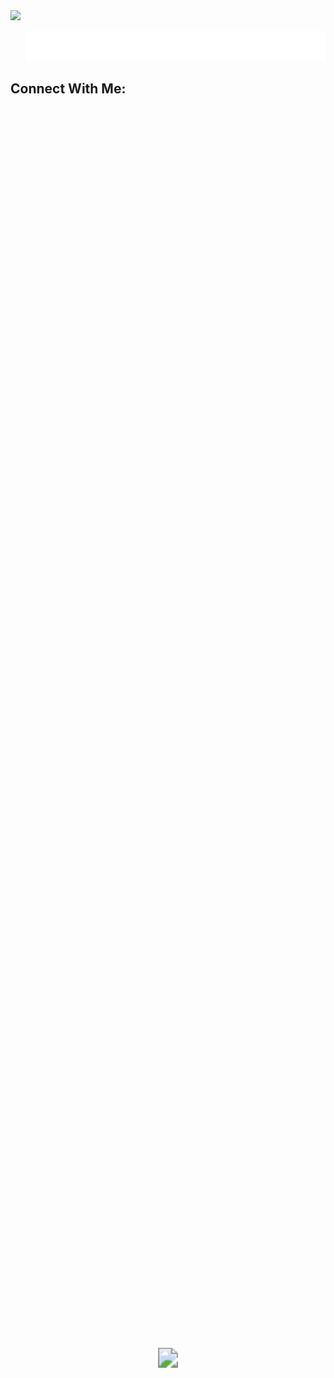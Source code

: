 <!--![👋 Hi, my name is Zedric👾](https://user-images.githubusercontent.com/10498744/210012254-234538ff-d198-48aa-8964-37e6fd45d227.gif)-->
<!--img src="assets/Gif3.gif" style="width: 1000px; height: auto;"-->
<img src="assets/Normal.gif" style="width: 1000px; height: auto;">
<div id="toc">
  <ul align="center" style="list-style: none">
    <summary>
      <img src="assets/Welcome.gif" style="width: 1000px; height: auto;">
    </summary>
  </ul>
</div>

## Connect With Me:
<div style="display: flex; justify-content: center; align-items: center; height: 100vh;">
    <img src="https://komarev.com/ghpvc/?username=Bettachin&style=for-the-badge&color=ffc451" style="transform: scale(2);">
</div>
<a href="https://discord.com/users/anonymous6767" target="_blank"><img src="https://user-images.githubusercontent.com/74038190/235294015-47144047-25ab-417c-af1b-6746820a20ff.gif" width="50"></a><a href="https://www.facebook.com/zedric.abejuela" target="_blank"><img src="https://user-images.githubusercontent.com/74038190/235294010-ec412ef5-e3da-4efa-b1d4-0ab4d4638755.gif" width="50"></a><a href="https://www.instagram.com/zediiee/#" target="_blank"><img src="https://user-images.githubusercontent.com/74038190/235294013-a33e5c43-a01c-43f6-b44d-a406d8b4ab75.gif" width="50"></a><a href="https://x.com/Bl4ckyard" target="_blank"><img src="https://github.com/Anmol-Baranwal/Cool-GIFs-For-GitHub/assets/74038190/cc4fe88c-7f7a-41d8-b449-34b7a178c1c6" width="50"></a>

 **<h3 align="center">🚀 Passionate Computer Science student, exploring the world of web development with a focus on front-end technologies. Enthusiastic about creating engaging and dynamic user experiences while continuously expanding my knowledge in the ever-evolving field of technology.</h3>**
<br>
 <div align="center">
  <img src="https://user-images.githubusercontent.com/74038190/212284158-e840e285-664b-44d7-b79b-e264b5e54825.gif" width="400"/>
</div>

## About Me:
💼I'm currently working on: 💻 Something<br>🌱I'm currently learning: How to make a Duck<br>⚡Fun fact:🎢 I once used notepad to make money


<!--## 🌐 Socials:
[![Discord](https://img.shields.io/badge/Discord-%237289DA.svg?logo=discord&logoColor=white)](https://discord.gg/https://discord.com/users/anonymous6767) [![Facebook](https://img.shields.io/badge/Facebook-%231877F2.svg?logo=Facebook&logoColor=white)](https://facebook.com/zedric.abejuela) [![Instagram](https://img.shields.io/badge/Instagram-%23E4405F.svg?logo=Instagram&logoColor=white)](https://instagram.com/zediiee) [![X](https://img.shields.io/badge/X-black.svg?logo=X&logoColor=white)](https://x.com/Bl4ckyard) [![YouTube](https://img.shields.io/badge/YouTube-%23FF0000.svg?logo=YouTube&logoColor=white)](https://youtube.com/@RandomNation) [![email](https://img.shields.io/badge/Email-D14836?logo=gmail&logoColor=white)](mailto:zedricabejuela.30@gmail.com) -->

## Tech Stack:
![HTML5](https://img.shields.io/badge/html5-%23E34F26.svg?style=for-the-badge&logo=html5&logoColor=white) ![Python](https://img.shields.io/badge/python-3670A0?style=for-the-badge&logo=python&logoColor=ffdd54) ![CSS3](https://img.shields.io/badge/css3-%231572B6.svg?style=for-the-badge&logo=css3&logoColor=white) ![JavaScript](https://img.shields.io/badge/javascript-%23323330.svg?style=for-the-badge&logo=javascript&logoColor=%23F7DF1E) ![SQLite](https://img.shields.io/badge/sqlite-%2307405e.svg?style=for-the-badge&logo=sqlite&logoColor=white) ![OpenCV](https://img.shields.io/badge/opencv-%23white.svg?style=for-the-badge&logo=opencv&logoColor=white) ![Django](https://img.shields.io/badge/django-%23092E20.svg?style=for-the-badge&logo=django&logoColor=white) ![Canva](https://img.shields.io/badge/Canva-%2300C4CC.svg?style=for-the-badge&logo=Canva&logoColor=white) ![Figma](https://img.shields.io/badge/figma-%23F24E1E.svg?style=for-the-badge&logo=figma&logoColor=white) ![Adobe Photoshop](https://img.shields.io/badge/adobe%20photoshop-%2331A8FF.svg?style=for-the-badge&logo=adobe%20photoshop&logoColor=white) ![NumPy](https://img.shields.io/badge/numpy-%23013243.svg?style=for-the-badge&logo=numpy&logoColor=white) ![Pandas](https://img.shields.io/badge/pandas-%23150458.svg?style=for-the-badge&logo=pandas&logoColor=white) ![Xbox](https://img.shields.io/badge/xbox-%23107C10.svg?style=for-the-badge&logo=xbox&logoColor=white) ![Steam](https://img.shields.io/badge/steam-%23000000.svg?style=for-the-badge&logo=steam&logoColor=white) ![Riot Games](https://img.shields.io/badge/riotgames-D32936.svg?style=for-the-badge&logo=riotgames&logoColor=white) ![TOR](https://img.shields.io/badge/tor-%237E4798.svg?style=for-the-badge&logo=tor-project&logoColor=white)
## GitHub Stats:

<div align="center">
    <img src="https://github-readme-stats.vercel.app/api?username=Bettachin&theme=dark&hide_border=false&include_all_commits=false&count_private=false" />
    <img src="https://github-readme-stats.vercel.app/api/top-langs/?username=Bettachin&theme=dark&hide_border=false&include_all_commits=false&count_private=false&layout=compact" 
         style="width: 355px; height: auto;">
    <img src="https://nirzak-streak-stats.vercel.app/?user=Bettachin&theme=dark&hide_border=false">
</div>


## 🏆 GitHub Trophies
<div align="center">
  <img src="https://github-profile-trophy.vercel.app/?username=Bettachin&theme=radical&no-frame=false&no-bg=true&margin-w=4" />
</div>

### ✍️ Random Dev Quote
<div align="center">
  <img src="https://quotes-github-readme.vercel.app/api?type=horizontal&theme=radical" />
</div>

---
[![](https://visitcount.itsvg.in/api?id=Bettachin&icon=0&color=0)](https://visitcount.itsvg.in)

<!-- Proudly created with GPRM ( https://gprm.itsvg.in ) -->

